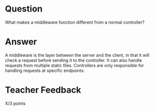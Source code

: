 # Question

What makes a middleware function different from a normal controller?

# Answer

A middleware is the layer between the server and the client, in that it will check a request before sending it to the controller. It can also handle requests from multiple static files. Controllers are only responsible for handling requests at specific endpoints. 

# Teacher Feedback

X/3 points